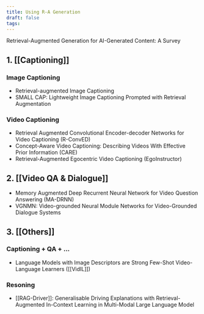 ```yaml
---
title: Using R-A Generation
draft: false
tags:
---
```

 
Retrieval-Augmented Generation for AI-Generated Content: A Survey
## 1. [[Captioning]]

### Image Captioning
- Retrieval-augmented Image Captioning
- SMALL CAP: Lightweight Image Captioning Prompted with Retrieval Augmentation

### Video Captioning
- Retrieval Augmented Convolutional Encoder-decoder Networks for Video Captioning (R-ConvED)
- Concept-Aware Video Captioning: Describing Videos With Effective Prior Information (CARE)
- Retrieval-Augmented Egocentric Video Captioning (EgoInstructor)

## 2. [[Video QA & Dialogue]]
- Memory Augmented Deep Recurrent Neural Network for Video Question Answering (MA-DRNN)
- VGNMN: Video-grounded Neural Module Networks for Video-Grounded Dialogue Systems

## 3. [[Others]]
### Captioning + QA + ...
- Language Models with Image Descriptors are Strong Few-Shot Video-Language Learners ([[VidIL]])

### Resoning
- [[RAG-Driver]]: Generalisable Driving Explanations with Retrieval-Augmented In-Context Learning in Multi-Modal Large Language Model